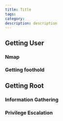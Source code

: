 ```yaml
---
title: Title
tags: 
category:
description: description
---
```


## Getting User

### Nmap

### Getting foothold

## Getting Root

### Information Gathering

### Privilege Escalation
